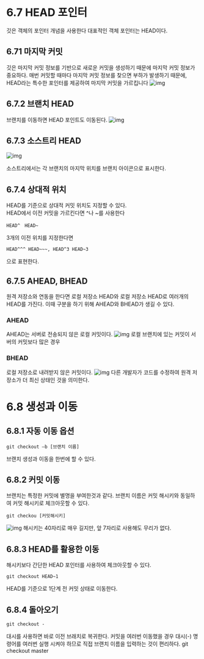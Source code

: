 6.7 HEAD 포인터
=
깃은 객체의 포인터 개념을 사용한다
대표적인 객체 포인터는 HEAD이다.
## 6.71 마지막 커밋
깃은 마지막 커밋 정보를 기반으로 새로운 커밋을 생성하기 때문에 마지막 커밋 정보가 중요하다.
매번 커밋할 때마다 마지막 커밋 정보를 찾으면 부하가 발생하기 때문에, HEAD라는 특수한 포인터를 제공하여 마지막 커밋을 가르킵니다
![img](https://github.com/QBteamOSS/OSS_Assignments/blob/main/organize_chapter6/image/HEAD1.png?raw=true)
## 6.7.2 브랜치 HEAD

브랜치를 이동하면 HEAD 포인트도 이동된다.
![img](https://github.com/QBteamOSS/OSS_Assignments/blob/main/organize_chapter6/image/HEAD2.png?raw=true)

## 6.7.3 소스트리 HEAD
![img](https://github.com/QBteamOSS/OSS_Assignments/blob/main/organize_chapter6/image/SHEAD.png?raw=true)

소스트리에서는 각 브랜치의 마지막 위치를 브랜치 아이콘으로 표시한다.
## 6.7.4 상대적 위치
HEAD를 기준으로 상대적 커밋 위치도 지정할 수 있다. <br>
HEAD에서 이전 커밋을 가르킨다면 ^나 ~를 사용한다
    
    HEAD^　HEAD~
3개의 이전 위치를 지정한다면
    
    HEAD^^^ HEAD~~~, HEAD^3 HEAD~3
으로 표현한다.
## 6.7.5 AHEAD, BHEAD
원격 저장소와 연동을 한다면 로컬 저장소 HEAD와 로컬 저장소 HEAD로 여러개의 HEAD를 가진다. 이때 구분을 하기 위해 AHEAD와 BHEAD가 생길 수 있다.

### AHEAD
AHEAD는 서버로 전송되지 않은 로컬 커밋이다.
![img](https://github.com/QBteamOSS/OSS_Assignments/blob/main/organize_chapter6/image/AHEAD.png?raw=true)
로컬 브랜치에 있는 커밋이 서버의 커밋보다 많은 경우
### BHEAD
로컬 저장소로 내려받지 않은 커밋이다.
![img](https://github.com/QBteamOSS/OSS_Assignments/blob/main/organize_chapter6/image/BHEAD.png?raw=true)
다른 개발자가 코드를 수정하여 원격 저장소가 더 최신 상태인 것을 의미한다.

6.8 생성과 이동
=
## 6.8.1 자동 이동 옵션
    git checkout –b [브랜치 이름] 
브랜치 생성과 이동을 한번에 할 수 있다.
## 6.8.2 커밋 이동
브랜치는 특정한 커밋에 별명을 부여한것과 같다.
브랜치 이름은 커밋 해시키와 동일하여 커밋 해시키로 체크아웃할 수 있다.
    
    git checkou [커밋해시키]
![img](https://github.com/QBteamOSS/OSS_Assignments/blob/main/organize_chapter6/image/HEAD3.png?raw=true)
해시키는 40자리로 매우 길지만, 앞 7자리로 사용해도 무리가 없다.

## 6.8.3 HEAD를 활용한 이동
해시키보다 간단한 HEAD 포인터를 사용하여 체크아웃할 수 있다.

    git checkout HEAD~1
HEAD를 기준으로 1단계 전 커밋 상태로 이동한다.
## 6.8.4 돌아오기
    git checkout -
대시를 사용하면 바로 이전 브래치로 복귀한다.
커밋을 여러번 이동했을 경우 대시(-) 명령어를 여러번 실행 시켜야 하므로 직접 브랜치 이름을 입력하는 것이 편리하다.
git checkout master
